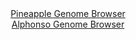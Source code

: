 <div id="Pineapple_Genome_Browser" align="center">
  <a href="https://igv.org/app/?sessionURL=blob:zZJfa9swFMW_i6BlA8eW7diODWW4Xf41pc2aZqEtxdzYsiNqS6qkOE1Dvnu1srGXFZqHjYEepMuV7jlHvx1qiVSUM5Qgz3YD23WRhdSKb2bQiJpcQkMUSkqoFbGQJCWRhOUEJTtUgtIwv74wN1daC5U4DtWi0wCruK18Gxp44Qw2ys5545zxuoYll6C5VM6phJY7tGo7G7IEIWwz27cDpwANDtRixZnijiCsyjbmvexXKasI4w3JmnWt6ZuAzOgxGgu7hC_pYpbmOVFqQrbj4iSdjNPvfn9.NwzP7uZXo8U8XBzPaMVAryU5gfixP7zRs1Fv0E9v0penxe35Xayipnd75H897j8LKok6cSO353d7fhiaYCgryPP_5NkseqDv0r8Qw3F5mW_jpauDI29w3p1pNX72Kly943xvoZrna0MCylcySlxs.Ti0Ai_s_Ni6PQvj2OQjOUXJ_YOFtIT80bTf75DeCsMLUuRp_YaOhbgsiERJJ8Y4cuPYC7pRF8exu7d2aC3rvxfuYH4dR9hLPS_MSlprA3ORKSaUDYzZbV7a1cuBaW4nYphGi1MT49U0CorR9GnTTAXrX7jRt3c5MsPfvtBY_Yimf0LeR4TYenkobluQPs6n7dlkcB4MR.NHARFe1.Vk8mfYImP2sGhKLhvQpt9UzPEnby1ICkybQksVXdKa6u3CpMg3KHE932CLcl5zwyGS1fITtrDlBvjzbzz9_cP.FQ--">Pineapple Genome Browser</a>
</div>
<div id="Alphonso_Genome_Browser" align="center">
  <a href="https://igv.org/app/?sessionURL=blob:zZJra9swGEb_i6BlA8f3OLEhDOfSLL0kJGmSLqUYxZYdpbakSrJzI_99WtjYlxWaDxsDg.0XWXqe43MEFeICUwICYOtWXbcsoAGxptspLFiOhrBAAgQpzAXSAEcp4ojECARHkEIh4Wxyr75cS8lEYBhYsloBSUZ14eiwgAdK4FboMS2MDs1zuKIcSsqF0eawogbOqtoWrSBjujrb0etGAiU0YM7WlAhqMESyaKv2i36NogwRWqCoKHOJzwEilUdlTPQUfgkX0zCOkRB3aD9IWuHdIJw7vdmy73WWs9HXxcxbXE9xRqAsOWr1J3RTbp7cK_vmiXe6y_ni1R7wdPdt3D6EV073urdjmCPRshpW03Gbru8oNJgkaPc_tVYXvrD5ZOw9DJePD2kzHan2EM_RRN0bRRFu.X72x.4uOGkgp3GpbADxmjcCy9Qc09Pqtlf78Wg1NdP0FSFOMQieXzQgOYxf1fLnI5B7ppwBAr2VZ300QHmCOAhqvmk2LN.3627DNX3fOmlHUPL87.G9mU38hmmHtu1FKc6lEjqJBGFCh4ToVZzq2eFCnnyf3o.HzcPeK0Q7OYwVy3I4f2OPCRr13qGpAXX4.Seqqh_J9E_c.0gQXa4uFa5c5c7wthx1xxlN2bpvlktebVi3crN38VyGJqW8gFKtVxP1.tO3CnIMiVSDCgu8wjmW.4WiSLcgsGxHaQtimlPlIeDZ6pOpmZpVNz__1tM5vZy.Aw--">Alphonso Genome Browser</a>
</div>


